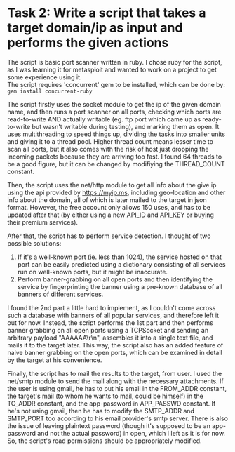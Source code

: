 # Task 2: Write a script that takes a target domain/ip as input and performs the given actions

The script is basic port scanner written in ruby. I chose ruby for the script, as I was learning it for metasploit and wanted to work on a project to get some experience using it.  
The script requires 'concurrent' gem to be installed, which can be done by: `gem install concurrent-ruby`  

The script firstly uses the socket module to get the ip of the given domain name, and then runs a port scanner on all ports, checking which ports are read-to-write AND actually writable (eg. ftp port which came up as ready-to-write but wasn't writable during testing), and marking them as open. It uses multithreading to speed things up, dividing the tasks into smaller units and giving it to a thread pool. Higher thread count means lesser time to scan all ports, but it also comes with the risk of host just dropping the incoming packets because they are arriving too fast. I found 64 threads to be a good figure, but it can be changed by modifiying the THREAD_COUNT constant.  

Then, the script uses the net/http module to get all info about the give ip using the api provided by https://myip.ms, including geo-location and other info about the domain, all of which is later mailed to the target in json format. However, the free account only allows 150 uses, and has to be updated after that (by either using a new API_ID and API_KEY or buying their premium services).

After that, the script has to perform service detection. I thought of two possible solutions: 
1. If it's a well-known port (ie. less than 1024), the service hosted on that port can be easily predicted using a dictionary consisting of all services run on well-known ports, but it might be inaccurate.
2. Perform banner-grabbing on all open ports and then identifying the service by fingerprinting the banner using a pre-known database of all banners of different services.  

I found the 2nd part a little hard to implement, as I couldn't come across such a database with banners of all popular services, and therefore left it out for now. Instead, the script performs the 1st part and then performs banner grabbing on all open ports using a TCPSocket and sending an arbitrary payload "AAAAAA\r\n", assembles it into a single text file, and mails it to the target later. This way, the script also has an added feature of naive banner grabbing on the open ports, which can be examined in detail by the target at his convenience.  

Finally, the script has to mail the results to the target, from user. I used the net/smtp module to send the mail along with the necessary attachments. If the user is using gmail, he has to put his email in the FROM_ADDR constant, the target's mail (to whom he wants to mail, could be himself) in the TO_ADDR constant, and the app-password in APP_PASSWD constant. If he's not using gmail, then he has to modify the SMTP_ADDR and SMTP_PORT too according to his email provider's smtp server. There is also the issue of leaving plaintext password (though it's supposed to be an app-password and not the actual password) in open, which I left as it is for now. So, the script's read permissions should be appropriately modified.  
